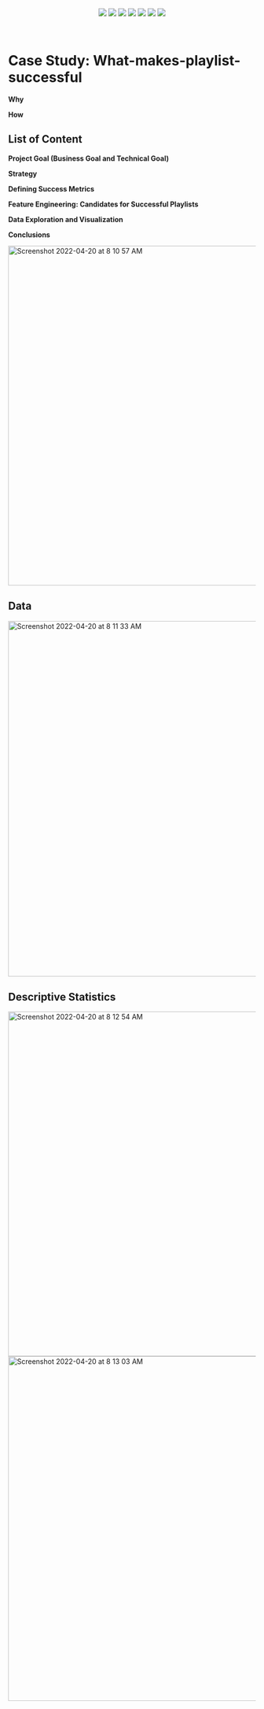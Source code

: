 
<br>
<p align="center">
   
   <a href="">
        <img src="https://img.shields.io/badge/-Spotify-success"></a>
   <a href="">
        <img src="https://img.shields.io/badge/Case%20Study-Statistical%20Inference-orange"></a>
   <a href="">
        <img src="https://img.shields.io/badge/Case%20Study-Product%20Data%20Science-yellow"></a>
  
  <a href="">
        <img src="https://img.shields.io/badge/-Success%20Metrics-ff69b4"></a>
  <a href="">
        <img src="https://img.shields.io/badge/-Data%20Visualization-green"></a>
  <a href="">
        <img src="https://img.shields.io/badge/Programming-Python-blue"></a>
  
  <a href="">
        <img src="https://img.shields.io/badge/-Feature%20Engineering%20-yellowgreen"></a>
  
  
  
</p>
<br>

# Case Study: What-makes-playlist-successful


**Why**

**How**






## List of Content

**Project Goal (Business Goal and Technical Goal)**

**Strategy**

**Defining Success Metrics**

**Feature Engineering: Candidates for Successful Playlists**

**Data Exploration and Visualization**

**Conclusions**

<img width="690" alt="Screenshot 2022-04-20 at 8 10 57 AM" src="https://user-images.githubusercontent.com/76843403/164162096-3f0992f0-3db9-4404-ac92-dbaede34a6db.png">





## Data
<img width="722" alt="Screenshot 2022-04-20 at 8 11 33 AM" src="https://user-images.githubusercontent.com/76843403/164162178-feabd8cc-618e-4694-856f-35bae10c16d3.png">




## Descriptive Statistics


<img width="700" alt="Screenshot 2022-04-20 at 8 12 54 AM" src="https://user-images.githubusercontent.com/76843403/164162368-6e825825-b75b-487b-8b5a-fc9d0d6401bf.png">

<img width="700" alt="Screenshot 2022-04-20 at 8 13 03 AM" src="https://user-images.githubusercontent.com/76843403/164162383-ff6578dd-a26c-4e4f-b1dc-35fac4436bbe.png">




